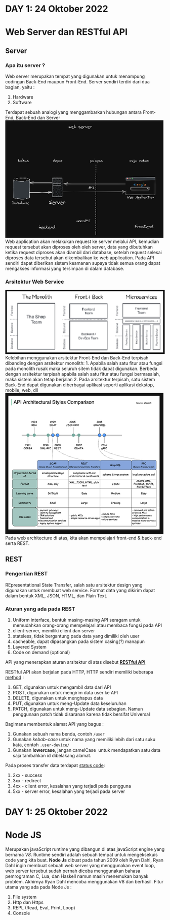 # DAY 1: 24 Oktober 2022

# Web Server dan RESTful API

## Server

### Apa itu server ?

Web server merupakan tempat yang digunakan untuk menampung codingan Back-End maupun Front-End.
Server sendiri terdiri dari dua bagian, yaitu :

1. Hardware
2. Software

Terdapat sebuah analogi yang menggambarkan hubungan antara Front-End, Back-End dan Server
<img src="./image/web-server.png">
Web application akan melakukan request ke server melalui API, kemudian request tersebut akan diproses oleh oleh server, data yang dibutuhkan ketika request diproses akan diambil dari database, setelah request selesai diproses data tersebut akan dikembalikan ke web application. Pada API sendiri dapat diberikan sistem keamanan supaya tidak semua orang dapat mengakses informasi yang tersimpan di dalam database.

### Arsitektur Web Service

<img src="./image/web-architecture1.png">
Kelebihan menggunakan arsitektur Front-End dan Back-End terpisah dibanding dengan arsitektur monolith:
1. Apabila salah satu fitur atau fungsi pada monolith rusak maka seluruh sitem tidak dapat digunakan. Berbeda dengan arsitektur terpisah apabila salah satu fitur atau fungsi bermasalah, maka sistem akan tetap berjalan
2. Pada arsitektur terpisah, satu sistem Back-End dapat digunakan diberbagai aplikasi seperti aplikasi dekstop, mobile, web, dll 
<img src="./image/web-architecture2.png">
Pada web architecture di atas, kita akan mempelajari front-end & back-end serta REST.

## REST

### Pengertian REST

REpresentational State Transfer, salah satu arsitektur design yang digunakan untuk membuat web service. Format data yang dikirim dapat dalam bentuk XML, JSON, HTML, dan Plain Text.

### Aturan yang ada pada REST

1. Uniform interface, bentuk masing-masing API seragam untuk memudahkan orang-orang mempelajari atau membaca fungsi pada API
2. client-server, memiliki client dan server
3. stateless, tidak bergantung pada data yang dimiliki oleh user
4. cacheable, dapat dipasangkan pada sistem casing(?) manapun
5. Layered System
6. Code on demand (optional)

API yang menerapkan aturan arsitektur di atas disebut [**RESTful API**](https://restfulapi.net/)

RESTful API akan berjalan pada HTTP, HTTP sendiri memiliki beberapa [method](https://restfulapi.net/http-methods/) :

1. GET, digunakan untuk mengambil data dari API
2. POST, digunakan untuk mengirim data user ke API
3. DELETE, digunakan untuk menghapus data
4. PUT, digunakan untuk meng-Update data keseluruhan
5. PATCH, digunakan untuk meng-Update data sebagian. Namun penggunaan patch tidak disaranan karena tidak bersifat Universal

Bagimana membentuk alamat API yang bagus :

1. Gunakan sebuah nama benda, contoh `/user`
2. Gunakan _kebab-case_ untuk nama yang memiliki lebih dari satu suku kata, contoh `.user-device/`
3. Gunakan **lowercase**, jangan camelCase
   <img scr="./image/be-1.png">
   untuk mendapatkan satu data saja tambahkan id dibelakang alamat.

Pada proses transfer data terdapat [status code](https://restfulapi.net/http-status-codes/):

1. 2xx - success
2. 3xx - redirect
3. 4xx - client error, kesalahan yang terjadi pada pengguna
4. 5xx - server error, kesalahan yang terjadi pada server

# DAY 1: 25 Oktober 2022

# Node JS

Merupakan javaScript runtime yang dibangun di atas javaScript engine yang bernama _V8_. Runtime sendiri adalah sebuah tempat untuk mengeksekuis code yang kita buat. **Node Js** dibuat pada tahun 2009 oleh Ryan Dahl, Ryan Dahl ingin membuat sebuah web server yang menggunakan event loop, web server tersebut sudah pernah dicoba menggunakan bahasa pemrograman C, Lua, dan Haskell namun masih menemukan banyak problem. Akhirnya Ryan Dahl mencoba menggunakan V8 dan berhasil.
Fitur utama yang ada pada Node Js :

1. File system
2. Http dan Https
3. REPL (Read, Eval, Print, Loop)
4. Console
